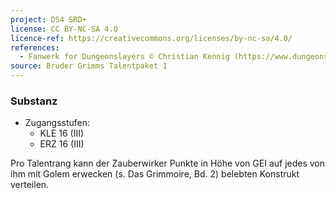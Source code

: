 ```yaml
---
project: DS4 SRD+
license: CC BY-NC-SA 4.0
licence-ref: https://creativecommons.org/licenses/by-nc-sa/4.0/
references: 
  - Fanwerk for Dungeonslayers © Christian Kennig (https://www.dungeonslayers.net/)
source: Bruder Grimms Talentpaket 1
---
```


### Substanz

- Zugangsstufen:
  - KLE 16 (III)
  - ERZ 16 (III)

Pro Talentrang kann der Zauberwirker Punkte in Höhe von GEI auf jedes von ihm mit Golem erwecken (s. Das Grimmoire, Bd. 2) belebten Konstrukt verteilen.

